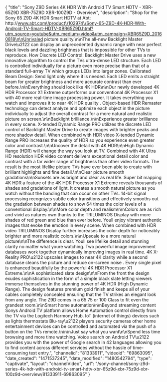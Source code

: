 {
    "title": "Sony Z9D Series 4K HDR With Android TV Smart HDTV - XBR-65Z9D XBR-75Z9D XBR-100Z9D - Overview",
    "description": "Shop for the Sony 65 Z9D 4K HDR Smart HDTV at Abt: http:\/\/www.abt.com\/product\/102974\/Sony-65-Z9D-4K-HDR-With-Android-TV-Smart-HDTV-XBR65Z9D.html?utm_source=youtube&utm_medium=video&utm_campaign=XBR65Z9D_20160818\n\nUnrivaled picture quality.\n\nThe all-new Backlight Master Drive\u2122 can display an unprecedented dynamic range with near perfect black levels and dazzling brightness that is impossible for other TVs to reproduce. How Discrete LED Control: Backlight Master Drive uses a new innovative algorithm to control the TVs ultra-dense LED structure. Each LED is controlled individually for a picture even more precise than that of a standard full-array TV which groups LEDs into larger zones. Calibrated Beam Design: Send light only where it is needed. Each LED emits a straight beam for greater brightness and more accurate contrast than ever before.\n\nEverything should look like 4K HDR\n\nOur newly developed 4K HDR Processor X1 Extreme outperforms our conventional 4K Processor X1 with 40 more real-time image processing power. It takes everything you watch and improves it to near 4K HDR quality . Object-based HDR Remaster technology can detect analyze and optimize each object in the picture individually to adjust the overall contrast for a more natural and realistic picture on screen.\n\nBacklight brilliance.\n\nExperience greater brilliance in every scene. X-tended Dynamic Range PRO utilizes the discrete LED control of Backlight Master Drive to create images with brighter peaks and more shadow detail. When combined with HDR video X-tended Dynamic Range PRO increases the quality of HDR so you experience even greater color and contrast.\n\nUncover the detail with 4K HDR\n\nHigh Dynamic Range (HDR) will change the way you look at TV. Combined with 4K Ultra HD resolution  HDR video content delivers exceptional detail color and contrast with a far wider range of brightness than other video formats. The result is the most lifelike picture TVs have ever been able to create with brilliant highlights and fine detail.\n\nClear picture smooth gradations\n\nSunsets are as bright and clear as real life. Super bit mapping 4K HDR a feature of the 4K HDR Processor X1 Extreme reveals thousands of shades and gradations of light. It creates a smooth natural picture as you watch without the banding that can occur on other TVs. 14-bit signal processing recognizes subtle color transitions and effectively smooths out the gradation between shades to show 64 times the color levels of a conventional display.\n\nMore color depth and realism\n\nColors are as rich and vivid as natures own thanks to the TRILUMINOS Display with more shades of red green and blue than ever before. Youll enjoy vibrant authentic images that evoke the emotion in every scene. When combined with HDR video TRILUMINOS Display further increases the color depth for noticeably brighter and more realistic colors.\n\nUpscale to a more natural picture\n\nThe difference is clear. Youll see lifelike detail and stunning clarity no matter what youre watching. Two powerful image improvement databases work together dynamically improving images in real time. 4K X-Reality PRO\u2122 upscales images to near 4K clarity while a second database cleans the picture and reduce on-screen noise . Every single pixel is enhanced beautifully by the powerful 4K HDR Processor X1 Extreme.\n\nA sophisticated slate design\n\nFrom the front the design exudes sophistication in the form of a simple black slate letting viewers immerse themselves in the stunning power of 4K HDR (High Dynamic Range). The design features premium gold finish and keeps all of your cables completely concealed ensuring that the TV strikes an elegant look from any angle. The Z9D comes in a 65 75 or 100 Class to fit even the grandest room.\n\nSmart home automation\n\nBeyond streaming content Sonys Android TV platform allows Home Automation control directly from the TV via the Logitech Harmony Hub. IoT (internet of things) devices such as lights thermostats Blu-ray\u2122 players security cameras other home entertainment devices can be controlled and automated via the push of a button on the TVs remote.\n\n\nJust say what you want\n\nSpend less time browsing and more time watching. Voice search on Android TV\u2122 provides you with the power of Google search in 42 languages allowing you to find content across different services without the hassle of time-consuming text entry.",
    "channelid": "81333911",
    "videoid": "69863095",
    "date_created": "1471537245",
    "date_modified": "1480542794",
    "type": "captivate",
    "layout": "channelVideo",
    "url": "\/sony-channel\/sony-z9d-series-4k-hdr-with-android-tv-smart-hdtv-xbr-65z9d-xbr-75z9d-xbr-100z9d-overview\/81333911-69863095"
}